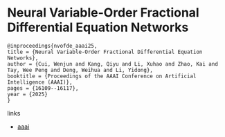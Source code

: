 # Neural Variable-Order Fractional Differential Equation Networks

```
@inproceedings{nvofde_aaai25,
title = {Neural Variable-Order Fractional Differential Equation Networks},
author = {Cui, Wenjun and Kang, Qiyu and Li, Xuhao and Zhao, Kai and Tay, Wee Peng and Deng, Weihua and Li, Yidong},
booktitle = {Proceedings of the AAAI Conference on Artificial Intelligence (AAAI)},
pages = {16109--16117},
year = {2025}
}
```

links
- [aaai](https://ojs.aaai.org/index.php/AAAI/article/view/33769)
